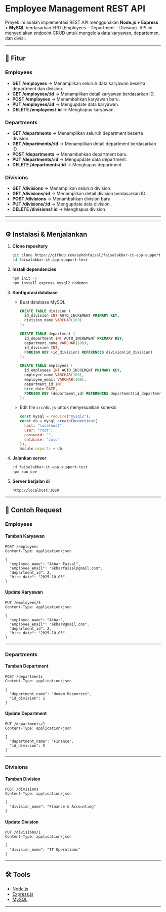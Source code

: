# Employee Management REST API

Proyek ini adalah implementasi REST API menggunakan **Node.js + Express + MySQL** berdasarkan ERD (Employees – Department – Division). API ini menyediakan endpoint CRUD untuk mengelola data karyawan, departemen, dan divisi.

---

## 📌 Fitur

### Employees

* **GET /employees** → Menampilkan seluruh data karyawan beserta department dan division.
* **GET /employees/:id** → Menampilkan detail karyawan berdasarkan ID.
* **POST /employees** → Menambahkan karyawan baru.
* **PUT /employees/:id** → Mengupdate data karyawan.
* **DELETE /employees/:id** → Menghapus karyawan.

### Departments

* **GET /departments** → Menampilkan seluruh department beserta division.
* **GET /departments/:id** → Menampilkan detail department berdasarkan ID.
* **POST /departments** → Menambahkan department baru.
* **PUT /departments/:id** → Mengupdate data department.
* **DELETE /departments/:id** → Menghapus department.

### Divisions

* **GET /divisions** → Menampilkan seluruh division.
* **GET /divisions/:id** → Menampilkan detail division berdasarkan ID.
* **POST /divisions** → Menambahkan division baru.
* **PUT /divisions/:id** → Mengupdate data division.
* **DELETE /divisions/:id** → Menghapus division.

---

---

## ⚙️ Instalasi & Menjalankan

1. **Clone repository**

   ```bash
   git clone https://github.com/syhdnfaisal/faisalakbar-it-app-support-test
   cd faisalakbar-it-app-support-test
   ```

2. **Install dependencies**

   ```bash
   npm init -y
   npm install express mysql2 nodemon
   ```

3. **Konfigurasi database**

   * Buat database MySQL

     ```sql
     CREATE TABLE division (
       id_division INT AUTO_INCREMENT PRIMARY KEY,
       division_name VARCHAR(100)
     );

     CREATE TABLE department (
       id_department INT AUTO_INCREMENT PRIMARY KEY,
       department_name VARCHAR(100),
       id_division INT,
       FOREIGN KEY (id_division) REFERENCES division(id_division)
     );

     CREATE TABLE employees (
       id_employees INT AUTO_INCREMENT PRIMARY KEY,
       employee_name VARCHAR(100),
       employee_email VARCHAR(100),
       department_id INT,
       hire_date DATE,
       FOREIGN KEY (department_id) REFERENCES department(id_department)
     );
     ```

   * Edit file `src/db.js` untuk menyesuaikan koneksi:

     ```js
     const mysql = require("mysql2");
     const db = mysql.createConnection({
       host: "localhost",
       user: "root",
       password: "",
       database: "zulu"
     });
     module.exports = db;
     ```

4. **Jalankan server**

    ```bash
   cd faisalakbar-it-app-support-test
   npm run dev
   ```
   

5. **Server berjalan di**

   ```
   http://localhost:3000
   ```

---

## 📮 Contoh Request

### Employees

#### Tambah Karyawan

```http
POST /employees
Content-Type: application/json

{
  "employee_name": "Akbar Faisal",
  "employee_email": "akbarfaisal@gmail.com",
  "department_id": 2,
  "hire_date": "2025-10-03"
}
```

#### Update Karyawan

```http
PUT /employees/5
Content-Type: application/json

{
  "employee_name": "Akbar",
  "employee_email": "akbar@gmail.com",
  "department_id": 2,
  "hire_date": "2025-10-03"
}
```

---

### Departments

#### Tambah Department

```http
POST /departments
Content-Type: application/json

{
  "department_name": "Human Resources",
  "id_division": 1
}
```

#### Update Department

```http
PUT /departments/1
Content-Type: application/json

{
  "department_name": "Finance",
  "id_division": 5
}
```

---

### Divisions

#### Tambah Division

```http
POST /divisions
Content-Type: application/json

{
  "division_name": "Finance & Accounting"
}
```

#### Update Division

```http
PUT /divisions/1
Content-Type: application/json

{
  "division_name": "IT Operations"
}
```

---

## 🛠 Tools

* [Node.js](https://nodejs.org/)
* [Express.js](https://expressjs.com/)
* [MySQL](https://www.mysql.com/)

---

